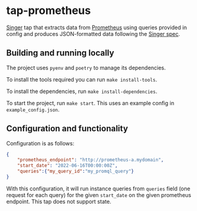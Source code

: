 # tap-prometheus

[Singer](https://www.singer.io/) tap that extracts data from [Prometheus](https://prometheus.io/) using queries provided in config and produces JSON-formatted data following the [Singer spec](https://github.com/singer-io/getting-started/blob/master/docs/SPEC.md).

## Building and running locally

The project uses `pyenv` and `poetry` to manage its dependencies.

To install the tools required you can run `make install-tools`.

To install the dependencies, run `make install-dependencies`.

To start the project, run `make start`. This uses an example config in `example_config.json`.

## Configuration and functionality
Configuration is as follows:
```json
{
    "prometheus_endpoint": "http://prometheus-a.mydomain",
    "start_date": "2022-06-16T00:00:00Z",
    "queries":{"my_query_id":"my_promql_query"}
}
```
With this configuration, it will run instance queries from `queries` field (one request for each query) for the given `start_date` on the given prometheus endpoint.
This tap does not support state.
